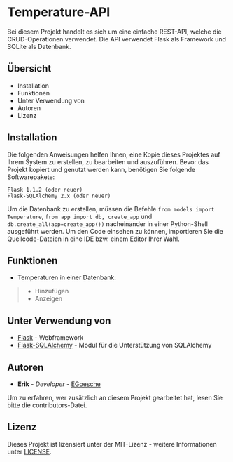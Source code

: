 <!--lint disable no-literal-urls-->
# Temperature-API
Bei diesem Projekt handelt es sich um eine einfache REST-API, welche die CRUD-Operationen verwendet. Die API verwendet Flask als Framework und SQLite als Datenbank.

Übersicht
---------------------
 * Installation
 * Funktionen
 * Unter Verwendung von
 * Autoren
 * Lizenz
 
 Installation
------------
Die folgenden Anweisungen helfen Ihnen, eine Kopie dieses Projektes auf Ihrem System zu erstellen, zu bearbeiten und auszuführen.
Bevor das Projekt kopiert und genutzt werden kann, benötigen Sie folgende Softwarepakete:

```
Flask 1.1.2 (oder neuer)
Flask-SQLAlchemy 2.x (oder neuer)
```
Um die Datenbank zu erstellen, müssen die Befehle ```from models import Temperature```,  ```from app import db, create_app```
und ```db.create_all(app=create_app())``` nacheinander in einer Python-Shell ausgeführt werden.
Um den Code einsehen zu können, importieren Sie die Quellcode-Dateien in eine IDE bzw. einem Editor Ihrer Wahl.

 Funktionen
------------
* Temperaturen in einer Datenbank:
 >* Hinzufügen
 >* Anzeigen

Unter Verwendung von
------------
* [Flask](https://flask.palletsprojects.com/en/1.1.x/) - Webframework
* [Flask-SQLAlchemy](https://flask-sqlalchemy.palletsprojects.com/en/2.x/) - Modul für die Unterstützung von SQLAlchemy

 Autoren
------------
* **Erik** - *Developer* - [EGoesche](https://github.com/EGoesche)

Um zu erfahren, wer zusätzlich an diesem Projekt gearbeitet hat, lesen Sie bitte die contributors-Datei.

Lizenz
------------
Dieses Projekt ist lizensiert unter der MIT-Lizenz - weitere Informationen unter [LICENSE](LICENSE).

